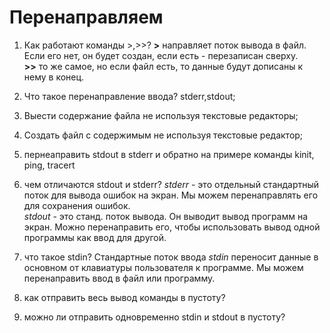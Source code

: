 # Перенаправляем

1) Как работают команды >,>>?
   **>** направляет поток вывода в файл. Если его нет, он будет создан, если есть - перезаписан сверху.  
   **>>** то же самое, но если файл есть, то данные будут дописаны к нему в конец.  
2) Что такое перенаправление ввода? stderr,stdout;


3) Выести содержание файла не используя текстовые редакторы;


4) Создать файл с содержимым не используя текстовые редактор;


5) пернеаправить stdout в stderr и обратно на примере команды kinit, ping, tracert


6) чем отличаются stdout и stderr?
   *stderr* - это отдельный стандартный поток для вывода ошибок на экран. Мы можем перенаправлять его для сохранения ошибок.  
   *stdout* - это станд. поток вывода. Он выводит вывод программ на экран. Можно перенаправить его, чтобы использовать вывод одной программы как ввод для другой.  
7) что такое stdin?
   Стандартные поток ввода *stdin* переносит данные в основном от клавиатуры пользователя к программе. Мы можем перенаправить ввод в файл или программу.  
8) как отправить весь вывод команды в пустоту?


9) можно ли отправить одновременно stdin и stdout в пустоту?
